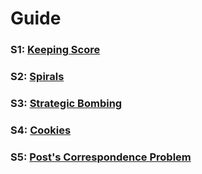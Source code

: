 # Guide

### S1: [Keeping Score](S1.py)

### S2: [Spirals](S2.py)

### S3: [Strategic Bombing](S3.py)

### S4: [Cookies](S4.py)

### S5: [Post's Correspondence Problem](S5.py)

